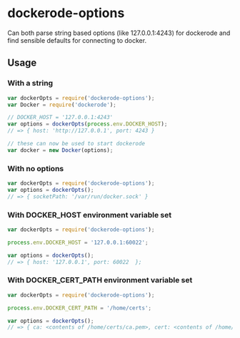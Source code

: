 dockerode-options
=================

Can both parse string based options (like 127.0.0.1:4243) for dockerode and find sensible defaults for connecting to docker.


## Usage


### With a string

```js
var dockerOpts = require('dockerode-options');
var Docker = require('dockerode');

// DOCKER_HOST = '127.0.0.1:4243'
var options = dockerOpts(process.env.DOCKER_HOST);
// => { host: 'http://127.0.0.1', port: 4243 }

// these can now be used to start dockerode
var docker = new Docker(options);
```


### With no options

```js
var dockerOpts = require('dockerode-options');
var options = dockerOpts();
// => { socketPath: '/var/run/docker.sock' }
```

### With DOCKER_HOST environment variable set

```js
var dockerOpts = require('dockerode-options');

process.env.DOCKER_HOST = '127.0.0.1:60022';

var options = dockerOpts();
// => { host: '127.0.0.1', port: 60022  };
```

### With DOCKER_CERT_PATH environment variable set

```js
var dockerOpts = require('dockerode-options');

process.env.DOCKER_CERT_PATH = '/home/certs';

var options = dockerOpts();
// => { ca: <contents of /home/certs/ca.pem>, cert: <contents of /home/certs/cert.pem>, key: <contents of /home/certs/key.pem>  };
```
